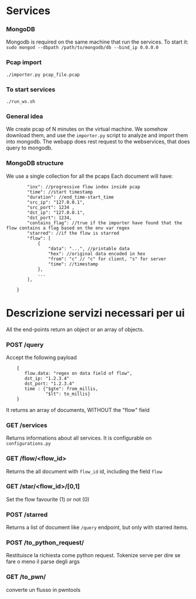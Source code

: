 # Services


### MongoDB
Mongodb is required on the same machine that run the services.
To start it: `sudo mongod --dbpath /path/to/mongodb/db --bind_ip 0.0.0.0` 

### Pcap import
```
./importer.py pcap_file.pcap
```

### To start services
```
./run_ws.sh
```

### General idea
We create pcap of N minutes on the virtual machine. We somehow download them, and use the `importer.py` script to analyze and import them into mongodb. The webapp does rest request to the webservices, that does query to mongodb.


### MongoDB structure
We use a single collection for all the pcaps
Each document will have:
```{
        "inx": //progressive flow index inside pcap
        "time": //start timestamp
        "duration": //end_time-start_time
        "src_ip": "127.0.0.1",
        "src_port": 1234 ,
        "dst_ip": "127.0.0.1",
        "dst_port": 1234,
        "contains_flag": //true if the importer have found that the flow contains a flag based on the env var regex
        "starred": //if the flow is starred
        "flow": [
            {
                "data": "...", //printable data
                "hex": //original data encoded in hex
                "from": "c" // "c" for client, "s" for server
                "time": //timestamp
            }, 
            ...
        ],

    }

```

# Descrizione servizi necessari per ui
All the end-points return an object or an array of objects.

### POST /query
Accept the following payload
```
    {
       flow.data: "regex on data field of flow",
       dst_ip: "1.2.3.4"
       dst_port: "1.2.3.4"
       time : {"$gte": from_millis,
               "$lt": to_millis}
    }

```
It returns an array of documents, WITHOUT the "flow" field

### GET /services
Returns informations about all services. It is configurable on `configurations.py`

### GET /flow/<flow_id>
Returns the all document with `flow_id` id, including the field `flow`

### GET /star/<flow_id>/[0,1]
Set the flow favourite (1) or not (0)

### POST /starred
Returns a list of document like `/query` endpoint, but only with starred items.

### POST /to_python_request/<tokenize>
Restituisce la richiesta come python request. Tokenize serve per dire se fare o meno il parse degli args

### GET /to_pwn/<id>
converte un flusso in pwntools